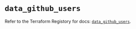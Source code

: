 # `data_github_users`

Refer to the Terraform Registory for docs: [`data_github_users`](https://registry.terraform.io/providers/integrations/github/5.25.1/docs/data-sources/users).

